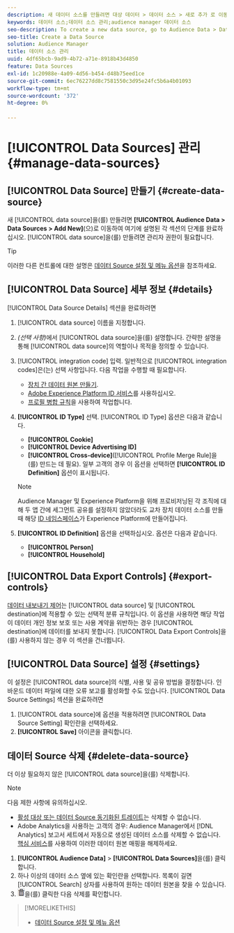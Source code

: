 ```yaml
---
description: 새 데이터 소스를 만들려면 대상 데이터 > 데이터 소스 > 새로 추가 로 이동하여 여기에 설명된 각 섹션에 대한 단계를 완료하십시오. 데이터 소스를 만들려면 관리자 권한이 필요합니다.
keywords: 데이터 소스;데이터 소스 관리;audience manager 데이터 소스
seo-description: To create a new data source, go to Audience Data > Data Sources > Add New and complete the steps for each section described here. Administrator permissions are required to create a data source.
seo-title: Create a Data Source
solution: Audience Manager
title: 데이터 소스 관리
uuid: 4df65bcb-9ad9-4b72-a71e-8918b43d4850
feature: Data Sources
exl-id: 1c20988e-4a09-4d56-b454-d48b75eed1ce
source-git-commit: 6ec76227dd8c7581550c3d95e24fc5b6a4b01093
workflow-type: tm+mt
source-wordcount: '372'
ht-degree: 0%

---
```


# [!UICONTROL Data Sources] 관리 {#manage-data-sources}

## [!UICONTROL Data Source] 만들기 {#create-data-source}

새 [!UICONTROL data source]을(를) 만들려면 **[!UICONTROL Audience Data > Data Sources > Add New]**(으)로 이동하여 여기에 설명된 각 섹션의 단계를 완료하십시오. [!UICONTROL data source]을(를) 만들려면 관리자 권한이 필요합니다.

<!-- create-datasource.xml -->

>[!TIP]
>
>이러한 다른 컨트롤에 대한 설명은 [데이터 Source 설정 및 메뉴 옵션](../features/datasources-list-and-settings.md#settings-menu-options)을 참조하세요.

## [!UICONTROL Data Source] 세부 정보 {#details}

[!UICONTROL Data Source Details] 섹션을 완료하려면

1. [!UICONTROL data source] 이름을 지정합니다.
1. *(선택 사항)*&#x200B;에서 [!UICONTROL data source]을(를) 설명합니다. 간략한 설명을 통해 [!UICONTROL data source]의 역할이나 목적을 정의할 수 있습니다.
1. [!UICONTROL integration code] 입력. 일반적으로 [!UICONTROL integration codes]은(는) 선택 사항입니다. 다음 작업을 수행할 때 필요합니다.

   * [장치 간 데이터 원본 만들기](../features/profile-merge-rules/merge-rules-start.md#create-data-source).
   * [Adobe Experience Platform ID 서비스](https://experienceleague.adobe.com/docs/id-service/using/home.html)를 사용하십시오.
   * [프로필 병합 규칙](../features/profile-merge-rules/merge-rules-start.md)을 사용하여 작업합니다.

1. **[!UICONTROL ID Type]** 선택. [!UICONTROL ID Type] 옵션은 다음과 같습니다.

   * **[!UICONTROL Cookie]**
   * **[!UICONTROL Device Advertising ID]**
   * **[!UICONTROL Cross-device]**([!UICONTROL Profile Merge Rule]을(를) 만드는 데 필요). 일부 고객의 경우 이 옵션을 선택하면 **[!UICONTROL ID Definition]** 옵션이 표시됩니다.

   >[!NOTE]
   >
   >Audience Manager 및 Experience Platform을 위해 프로비저닝된 각 조직에 대해 두 앱 간에 세그먼트 공유를 설정하지 않았더라도 교차 장치 데이터 소스를 만들 때 해당 [ID 네임스페이스](https://experienceleague.adobe.com/docs/experience-platform/identity/namespaces.html#manage-namespaces)가 Experience Platform에 만들어집니다.

1. **[!UICONTROL ID Definition]** 옵션을 선택하십시오. 옵션은 다음과 같습니다.

   * **[!UICONTROL Person]**
   * **[!UICONTROL Household]**

## [!UICONTROL Data Export Controls] {#export-controls}

[데이터 내보내기 제어](../features/data-export-controls.md)는 [!UICONTROL data source] 및 [!UICONTROL destination]에 적용할 수 있는 선택적 분류 규칙입니다. 이 옵션을 사용하면 해당 작업이 데이터 개인 정보 보호 또는 사용 계약을 위반하는 경우 [!UICONTROL destination]에 데이터를 보내지 못합니다. [!UICONTROL Data Export Controls]을(를) 사용하지 않는 경우 이 섹션을 건너뜁니다.

## [!UICONTROL Data Source] 설정 {#settings}

이 설정은 [!UICONTROL data source]의 식별, 사용 및 공유 방법을 결정합니다. 인바운드 데이터 파일에 대한 오류 보고를 활성화할 수도 있습니다. [!UICONTROL Data Source Settings] 섹션을 완료하려면

1. [!UICONTROL data source]에 옵션을 적용하려면 [!UICONTROL Data Source Setting] 확인란을 선택하세요.
2. **[!UICONTROL Save]** 아이콘을 클릭합니다.

## 데이터 Source 삭제 {#delete-data-source}

<!-- t_datasource_delete.xml -->

더 이상 필요하지 않은 [!UICONTROL data source]을(를) 삭제합니다.

>[!NOTE]
>
>다음 제한 사항에 유의하십시오.
>
>* [활성 대상 또는 데이터 Source 동기화된 트레이트](../features/traits/client-activity-synced-audience-traits.md)는 삭제할 수 없습니다.
>* Adobe Analytics을 사용하는 고객의 경우: Audience Manager에서 [!DNL Analytics] 보고서 세트에서 자동으로 생성된 데이터 소스를 삭제할 수 없습니다. [핵심 서비스](https://experienceleague.adobe.com/docs/core-services/interface/about-core-services/core-services-landing.html)를 사용하여 이러한 데이터 원본 매핑을 해제하세요.

1. **[!UICONTROL Audience Data]** > **[!UICONTROL Data Sources]**&#x200B;을(를) 클릭합니다.
1. 하나 이상의 데이터 소스 옆에 있는 확인란을 선택합니다.
목록이 길면 [!UICONTROL Search] 상자를 사용하여 원하는 데이터 원본을 찾을 수 있습니다.
1. ![](assets/icon_trash.png)을(를) 클릭한 다음 삭제를 확인합니다.


>[!MORELIKETHIS]
>
>* [데이터 Source 설정 및 메뉴 옵션](../features/datasources-list-and-settings.md#settings-menu-options)
